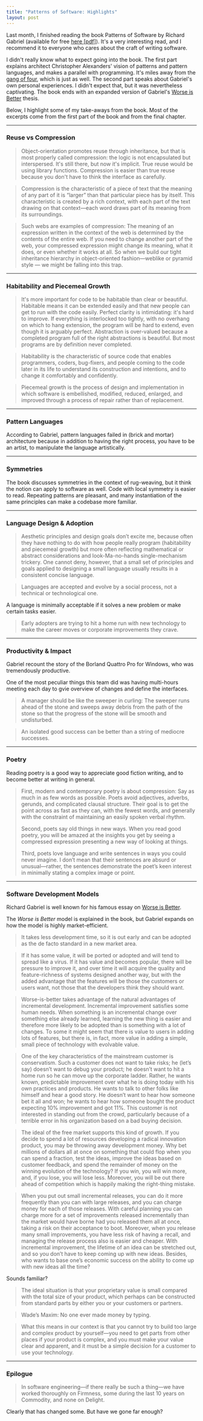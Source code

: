 ```yaml
---
title: "Patterns of Software: Highlights"
layout: post
---
```


Last month, I finished reading the book Patterns of Software by Richard Gabriel
(available for free [here \[pdf\]][pospdf]). It's a very interesting read, and I
recommend it to everyone who cares about the craft of writing software.

[pospdf]: https://www.dreamsongs.com/Files/PatternsOfSoftware.pdf

I didn't really know what to expect going into the book. The first part explains
architect Christopher Alexanders' vision of patterns and pattern languages, and
makes a parallel with programming. It's miles away from the [gang of four],
which is just as well. The second part speaks about Gabriel's own personal
experiences. I didn't expect that, but it was nevertheless captivating. The book
ends with an expanded version of Gabriel's [Worse is Better] thesis.

[gang of four]: https://en.wikipedia.org/wiki/Design_Patterns

Below, I highlight some of my take-aways from the book. Most of the excerpts
come from the first part of the book and from the final chapter.

----

### Reuse vs Compression

> Object-orientation promotes reuse through inheritance, but that is most
> properly called compression: the logic is not encapsulated but interspersed.
> It's still there, but now it's implicit. True reuse would be using library
> functions. Compression is easier than true reuse because you don't have to
> think the interface as carefully.

<!------>

> Compression is the characteristic of a piece of text that the meaning of any
> part of it is “larger” than that particular piece has by itself. This
> characteristic is created by a rich context, with each part of the text
> drawing on that context—each word draws part of its meaning from its
> surroundings.

<!------>

> Such webs are examples of compression: The meaning of an expression written in
> the context of the web is determined by the contents of the entire web. If you
> need to change another part of the web, your compressed expression might
> change its meaning, what it does, or even whether it works at all. So when we
> build our tight inheritance hierarchy in object-oriented fashion—weblike or
> pyramid style — we might be falling into this trap.

----

### Habitability and Piecemeal Growth

> It's more important for code to be habitable than clear or beautiful.
> Habitable means it can be extended easily and that new people can get to run
> with the code easily. Perfect clarity is intimidating: it's hard to improve.
> If everything is interlocked too tightly, with no overhang on which to hang
> extension, the program will be hard to extend, even though it is arguably
> perfect. Abstraction is over-valued because a completed program full of the
> right abstractions is beautiful. But most programs are by definition never
> completed.

<!------>

> Habitability is the characteristic of source code that enables programmers,
> coders, bug-fixers, and people coming to the code later in its life to
> understand its construction and intentions, and to change it comfortably and
> confidently.

<!------>

> Piecemeal growth is the process of design and implementation in which software
> is embellished, modified, reduced, enlarged, and improved through a process of
> repair rather than of replacement.

----

### Pattern Languages


According to Gabriel, pattern languages failed in (brick and mortar)
architecture because in addition to having the right process, you have to be an
artist, to manipulate the language artistically.

----

### Symmetries

The book discusses symmetries in the context of rug-weaving, but it think the
notion can apply to software as well. Code with local symmetry is easier to
read. Repeating patterns are pleasant, and many instantiation of the same
principles can make a codebase more familiar.

----

### Language Design & Adoption

> Aesthetic principles and design goals don’t excite me, because often they have
> nothing to do with how people really program (habitability and piecemeal
> growth) but more often reflecting mathematical or abstract considerations and
> look-Ma-no-hands single-mechanism trickery. One cannot deny, however, that a
> small set of principles and goals applied to designing a small language
> usually results in a consistent concise language.

<!------>

> Languages are accepted and evolve by a social process, not a technical or technological one.

A language is minimally acceptable if it solves a new problem or make certain
tasks easier.

> Early adopters are trying to hit a home run with new technology to make the
> career moves or corporate improvements they crave.

----

### Productivity & Impact

Gabriel recount the story of the Borland Quattro Pro for Windows, who was
tremendously productive.

One of the most peculiar things this team did was having multi-hours meeting
each day to gvie overview of changes and define the interfaces.

> A manager should be like the sweeper in curling: The sweeper runs ahead of the
> stone and sweeps away debris from the path of the stone so that the progress
> of the stone will be smooth and undisturbed.

<!------>

> An isolated good success can be better than a string of mediocre successes.

----

### Poetry

Reading poetry is a good way to appreciate good fiction writing, and to become
better at writing in general.

> First, modern and contemporary poetry is about compression: Say as much in as
> few words as possible. Poets avoid adjectives, adverbs, gerunds, and
> complicated clausal structure. Their goal is to get the point across as fast
> as they can, with the fewest words, and generally with the constraint of
> maintaining an easily spoken verbal rhythm.
>
> Second, poets say old things in new ways. When you read good poetry, you will
> be amazed at the insights you get by seeing a compressed expression presenting
> a new way of looking at things.
>
> Third, poets love language and write sentences in ways you could never
> imagine. I don’t mean that their sentences are absurd or unusual—rather, the
> sentences demonstrate the poet’s keen interest in minimally stating a complex
> image or point.

----

### Software Development Models

Richard Gabriel is well known for his famous essay on [Worse is Better].

[Worse is Better]: https://www.dreamsongs.com/RiseOfWorseIsBetter.html

The *Worse is Better* model is explained in the book, but Gabriel expands on how
the model is highly market-efficient.

> It takes less development time, so it is out early and can be adopted as the
> de facto standard in a new market area.

<!------>

> If it has some value, it will be ported or adopted and will tend to spread
> like a virus. If it has value and becomes popular, there will be pressure to
> improve it, and over time it will acquire the quality and feature-richness of
> systems designed another way, but with the added advantage that the features
> will be those the customers or users want, not those that the developers think
> they should want.

<!------>

> Worse-is-better takes advantage of the natural advantages of incremental
> development. Incremental improvement satisfies some human needs. When
> something is an incremental change over something else already learned,
> learning the new thing is easier and therefore more likely to be adopted than
> is something with a lot of changes. To some it might seem that there is value
> to users in adding lots of features, but there is, in fact, more value in
> adding a simple, small piece of technology with evolvable value.

<!------>

> One of the key characteristics of the mainstream customer is conservatism.
> Such a customer does not want to take risks; he (let’s say) doesn’t want to
> debug your product; he doesn’t want to hit a home run so he can move up the
> corporate ladder. Rather, he wants known, predictable improvement over what he
> is doing today with his own practices and products. He wants to talk to other
> folks like himself and hear a good story. He doesn’t want to hear how someone
> bet it all and won; he wants to hear how someone bought the product expecting
> 10% improvement and got 11%. This customer is not interested in standing out
> from the crowd, particularly because of a terrible error in his organization
> based on a bad buying decision.

<!------>

> The ideal of the free market supports this kind of growth. If you decide to
> spend a lot of resources developing a radical innovation product, you may be
> throwing away development money. Why bet millions of dollars all at once on
> something that could flop when you can spend a fraction, test the ideas,
> improve the ideas based on customer feedback, and spend the remainder of money
> on the winning evolution of the technology? If you win, you will win more,
> and, if you lose, you will lose less. Moreover, you will be out there ahead of
> competition which is happily making the right-thing mistake.

<!------>

> When you put out small incremental releases, you can do it more frequently
> than you can with large releases, and you can charge money for each of those
> releases. With careful planning you can charge more for a set of improvements
> released incrementally than the market would have borne had you released them
> all at once, taking a risk on their acceptance to boot. Moreover, when you
> release many small improvements, you have less risk of having a recall, and
> managing the release process also is easier and cheaper. With incremental
> improvement, the lifetime of an idea can be stretched out, and so you don’t
> have to keep coming up with new ideas. Besides, who wants to base one’s
> economic success on the ability to come up with new ideas all the time?

Sounds familiar?

> The ideal situation is that your proprietary value is small compared with the
> total size of your product, which perhaps can be constructed from standard
> parts by either you or your customers or partners.

<!------>

> Wade’s Maxim: No one ever made money by typing.

<!------>

> What this means in our context is that you cannot try to build too large and
> complex product by yourself—you need to get parts from other places if your
> product is complex, and you must make your value clear and apparent, and it
> must be a simple decision for a customer to use your technology.

----

### Epilogue

> In software engineering—if there really be such a thing—we have worked
> thoroughly on Firmness, some during the last 10 years on Commodity, and none
> on Delight.

Clearly that has changed some. But have we gone far enough?
